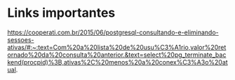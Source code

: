 # Links importantes

https://cooperati.com.br/2015/06/postgresql-consultando-e-eliminando-sessoes-ativas/#:~:text=Com%20a%20lista%20de%20usu%C3%A1rio,valor%20retornado%20da%20consulta%20anterior.&text=select%20pg_terminate_backend(procpid)%3B,ativas%2C%20menos%20a%20conex%C3%A3o%20atual.
